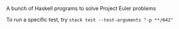 A bunch of Haskell programs to solve Project Euler problems

To run a specific test, try
  `stack test --test-arguments "-p **/042"`
